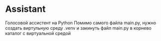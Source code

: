 # Assistant
Голосовой ассистент на Python
Помимо самого файла main.py, нужно создать виртульную среду .venv и закинуть файл main.py в корнево каталог с виртуальной средой

